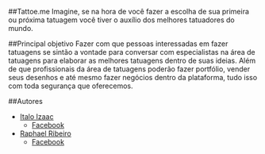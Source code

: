 ##Tattoe.me
Imagine, se na hora de você fazer a escolha de sua primeira ou próxima tatuagem você tiver o auxílio dos melhores tatuadores do mundo.

##Principal objetivo
Fazer com que pessoas interessadas em fazer tatuagens se sintão a vontade para conversar com especialistas na área de tatuagens para elaborar as melhores tatuagens dentro de suas ideias. Além de que profissionais da área de tatuagens poderão fazer portfólio, vender seus desenhos e até mesmo fazer negócios dentro da plataforma, tudo isso com toda segurança que oferecemos.

##Autores
* [Italo Izaac](https://github.com/iiandrade/)
	* [Facebook](https://www.facebook.com/iiandrade)
* [Raphael Ribeiro](https://github.com/raphael-sr)
	* [Facebook](https://www.facebook.com/RaphaelSouza6)

